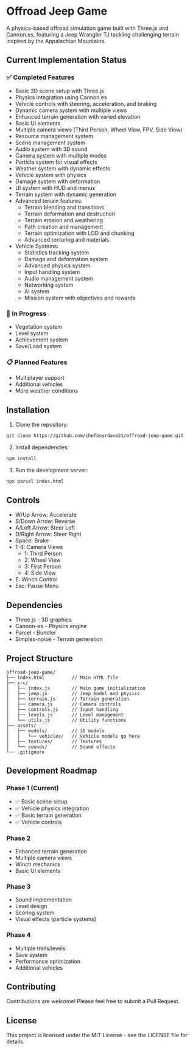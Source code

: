 # Offroad Jeep Game

A physics-based offroad simulation game built with Three.js and Cannon.es, featuring a Jeep Wrangler TJ tackling challenging terrain inspired by the Appalachian Mountains.

## Current Implementation Status

### ✅ Completed Features
- Basic 3D scene setup with Three.js
- Physics integration using Cannon.es
- Vehicle controls with steering, acceleration, and braking
- Dynamic camera system with multiple views
- Enhanced terrain generation with varied elevation
- Basic UI elements
- Multiple camera views (Third Person, Wheel View, FPV, Side View)
- Resource management system
- Scene management system
- Audio system with 3D sound
- Camera system with multiple modes
- Particle system for visual effects
- Weather system with dynamic effects
- Vehicle system with physics
- Damage system with deformation
- UI system with HUD and menus
- Terrain system with dynamic generation
- Advanced terrain features:
  - Terrain blending and transitions
  - Terrain deformation and destruction
  - Terrain erosion and weathering
  - Path creation and management
  - Terrain optimization with LOD and chunking
  - Advanced texturing and materials
- Vehicle Systems:
  - Statistics tracking system
  - Damage and deformation system
  - Advanced physics system
  - Input handling system
  - Audio management system
  - Networking system
  - AI system
  - Mission system with objectives and rewards

### 🚧 In Progress
- Vegetation system
- Level system
- Achievement system
- Save/Load system

### 📋 Planned Features
- Multiplayer support
- Additional vehicles
- More weather conditions

## Installation

1. Clone the repository:
```bash
git clone https://github.com/chefboyrdave21/offroad-jeep-game.git
```

2. Install dependencies:
```bash
npm install
```

3. Run the development server:
```bash
npx parcel index.html
```

## Controls

- W/Up Arrow: Accelerate
- S/Down Arrow: Reverse
- A/Left Arrow: Steer Left
- D/Right Arrow: Steer Right
- Space: Brake
- 1-4: Camera Views
  - 1: Third Person
  - 2: Wheel View
  - 3: First Person
  - 4: Side View
- E: Winch Control
- Esc: Pause Menu

## Dependencies

- Three.js - 3D graphics
- Cannon-es - Physics engine
- Parcel - Bundler
- Simplex-noise - Terrain generation

## Project Structure

```
offroad-jeep-game/
├── index.html          // Main HTML file
├── src/               
│   ├── index.js        // Main game initialization
│   ├── jeep.js         // Jeep model and physics
│   ├── terrain.js      // Terrain generation
│   ├── camera.js       // Camera controls
│   ├── controls.js     // Input handling
│   ├── levels.js       // Level management
│   └── utils.js        // Utility functions
├── assets/             
│   ├── models/         // 3D models
│   │   └── vehicles/   // Vehicle models go here
│   ├── textures/       // Textures
│   └── sounds/         // Sound effects
└── .gitignore
```

## Development Roadmap

### Phase 1 (Current)
- ✅ Basic scene setup
- ✅ Vehicle physics integration
- ✅ Basic terrain generation
- ✅ Vehicle controls

### Phase 2
- Enhanced terrain generation
- Multiple camera views
- Winch mechanics
- Basic UI elements

### Phase 3
- Sound implementation
- Level design
- Scoring system
- Visual effects (particle systems)

### Phase 4
- Multiple trails/levels
- Save system
- Performance optimization
- Additional vehicles

## Contributing

Contributions are welcome! Please feel free to submit a Pull Request.

## License

This project is licensed under the MIT License - see the LICENSE file for details. 
